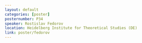 ```yaml
---
layout: default
categories: [poster]
posternumber: P34
speaker: Rostislav Fedorov
location: Heidelberg Institute for Theoretical Studies (DE)
link: poster/fedorov
---
```

